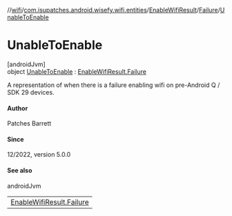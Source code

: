 //[wifi](../../../../../index.md)/[com.isupatches.android.wisefy.wifi.entities](../../../index.md)/[EnableWifiResult](../../index.md)/[Failure](../index.md)/[UnableToEnable](index.md)

# UnableToEnable

[androidJvm]\
object [UnableToEnable](index.md) : [EnableWifiResult.Failure](../index.md)

A representation of when there is a failure enabling wifi on pre-Android Q / SDK 29 devices.

#### Author

Patches Barrett

#### Since

12/2022, version 5.0.0

#### See also

androidJvm

| |
|---|
| [EnableWifiResult.Failure](../index.md) |
